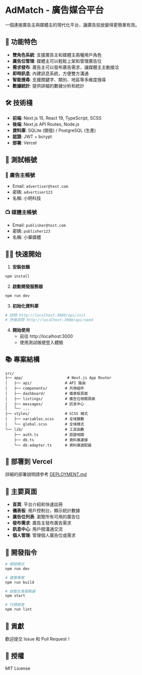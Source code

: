 # AdMatch - 廣告媒合平台

一個連接廣告主與媒體主的現代化平台，讓廣告投放變得更簡單有效。

## 🚀 功能特色

- **雙角色系統**: 支援廣告主和媒體主兩種用戶角色
- **廣告位管理**: 媒體主可以輕鬆上架和管理廣告位
- **需求發布**: 廣告主可以發布廣告需求，讓媒體主主動接洽
- **即時訊息**: 內建訊息系統，方便雙方溝通
- **智能搜尋**: 支援關鍵字、類別、地區等多維度搜尋
- **數據統計**: 提供詳細的數據分析和統計

## 🛠️ 技術棧

- **前端**: Next.js 15, React 19, TypeScript, SCSS
- **後端**: Next.js API Routes, Node.js
- **資料庫**: SQLite (開發) / PostgreSQL (生產)
- **認證**: JWT + bcrypt
- **部署**: Vercel

## 🎯 測試帳號

### 📱 廣告主帳號
- Email: `advertiser@test.com`
- 密碼: `advertiser123`
- 名稱: 小明科技

### 📺 媒體主帳號
- Email: `publisher@test.com`
- 密碼: `publisher123`
- 名稱: 小華媒體

## 🏃‍♂️ 快速開始

1. **安裝依賴**
```bash
npm install
```

2. **啟動開發服務器**
```bash
npm run dev
```

3. **初始化資料庫**
```bash
# 訪問 http://localhost:3000/api/init
# 然後訪問 http://localhost:3000/api/seed
```

4. **開始使用**
   - 前往 http://localhost:3000
   - 使用測試帳號登入體驗

## 📚 專案結構

```
src/
├── app/                    # Next.js App Router
│   ├── api/               # API 路由
│   ├── components/        # 共用組件
│   ├── dashboard/         # 儀表板頁面
│   ├── listings/          # 廣告位相關頁面
│   ├── messages/          # 訊息中心
│   └── ...
├── styles/                # SCSS 樣式
│   ├── variables.scss     # 全域變數
│   └── global.scss        # 全域樣式
└── lib/                   # 工具函數
    ├── auth.ts            # 認證相關
    ├── db.ts              # 資料庫連接
    └── db-adapter.ts      # 資料庫適配器
```

## 🚀 部署到 Vercel

詳細的部署說明請參考 [DEPLOYMENT.md](./DEPLOYMENT.md)

## 🎨 主要頁面

- **首頁**: 平台介紹和快速註冊
- **儀表板**: 用戶控制台，顯示統計數據
- **廣告位列表**: 瀏覽所有可用的廣告位
- **發布需求**: 廣告主發布廣告需求
- **訊息中心**: 用戶間溝通交流
- **個人管理**: 管理個人廣告位或需求

## 🔧 開發指令

```bash
# 開發模式
npm run dev

# 建置專案
npm run build

# 啟動生產服務器
npm start

# 代碼檢查
npm run lint
```

## 🤝 貢獻

歡迎提交 Issue 和 Pull Request！

## 📄 授權

MIT License